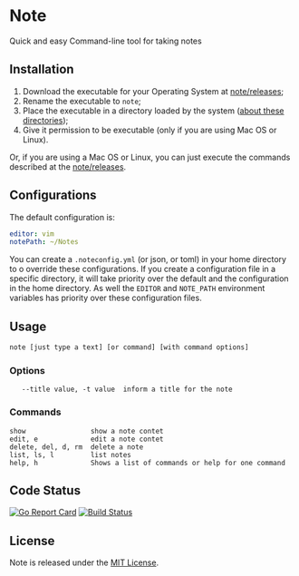# Note

Quick and easy Command-line tool for taking notes

## Installation

1. Download the executable for your Operating System at [note/releases](https://github.com/gumieri/note/releases/latest);
2. Rename the executable to `note`;
3. Place the executable in a directory loaded by the system ([about these directories](https://en.wikipedia.org/wiki/PATH_%28variable%29));
4. Give it permission to be executable (only if you are using Mac OS or Linux).

Or, if you are using a Mac OS or Linux, you can just execute the commands described at the [note/releases](https://github.com/gumieri/note/releases/latest).

## Configurations

The default configuration is:
```yml
editor: vim
notePath: ~/Notes
```

You can create a `.noteconfig.yml` (or json, or toml) in your home directory to o override these configurations.
If you create a configuration file in a specific directory, it will take priority over the default and the configuration in the home directory.
As well the `EDITOR` and `NOTE_PATH` environment variables has priority over these configuration files.

## Usage

```bash
note [just type a text] [or command] [with command options]
```

### Options

```
   --title value, -t value  inform a title for the note
```

### Commands

```
show                show a note contet
edit, e             edit a note contet
delete, del, d, rm  delete a note
list, ls, l         list notes
help, h             Shows a list of commands or help for one command
```


## Code Status

[![Go Report Card](https://goreportcard.com/badge/github.com/gumieri/note)](https://goreportcard.com/report/github.com/gumieri/note)
[![Build Status](https://travis-ci.org/gumieri/note.svg?branch=master)](https://travis-ci.org/gumieri/note)


## License

Note is released under the [MIT License](http://www.opensource.org/licenses/MIT).

